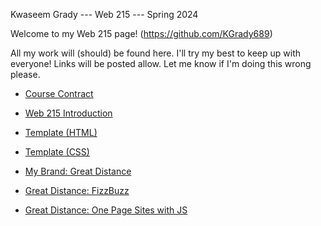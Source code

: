 Kwaseem Grady --- Web 215 --- Spring 2024

Welcome to my Web 215 page! (https://github.com/KGrady689)

All my work will (should) be found here. I'll try my best to keep up with everyone! Links will
be posted allow. Let me know if I'm doing this wrong please.

+ [Course Contract](https://kgrady689.github.io/web215/sevenstars/coursecontract.htm)

+ [Web 215 Introduction](https://kgrady689.github.io/web215/sevenstars/intro.htm) 

+ [Template (HTML)](https://kgrady689.github.io/web215/template.html) 

+ [Template (CSS)](https://kgrady689.github.io/web215/template.css) 

+ [My Brand: Great Distance](https://kgrady689.github.io/web215/sevenstars/home.htm)

+ [Great Distance: FizzBuzz](https://kgrady689.github.io/web215/sevenstars/fizzbuzz0.htm)

+ [Great Distance: One Page Sites with JS](https://kgrady689.github.io/web215/sevenstars/templatemo_560_astro_motion/home.html)
